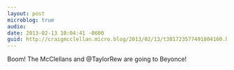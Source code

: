 ```yaml
---
layout: post
microblog: true
audio: 
date: 2013-02-13 10:04:41 -0600
guid: http://craigmcclellan.micro.blog/2013/02/13/t301723577491804160.html
---
```

Boom! The McClellans and @TaylorRew are going to Beyonce!

